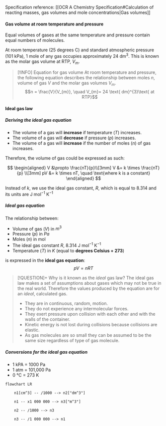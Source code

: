 Specification reference: [[OCR A Chemistry Specification#Calculation of reacting masses, gas volumes and mole concentrations|Gas volumes]]

#### Gas volume at room temperature and pressure
Equal volumes of gases at the same temperature and pressure contain equal numbers of molecules.

At room temperature (25 degrees C) and standard atmospheric pressure (101 kPa), 1 mole of any gas occupies approximately $24 \text{ dm}^3$. This is known as the molar gas volume at RTP, $V_m$.

>[!INFO] Equation for gas volume
>At room temperature and pressure, the following equation describes the relationship between moles $n$, volume of gas $V$ and the molar gas volumes $V_m$.
> $$n = \frac{V}{V_{m}}, \quad V_{m}= 24 \text{ dm}^{3}\text{ at RTP}$$
#### Ideal gas law

##### Deriving the ideal gas equation
 - The volume of a gas will **increase** if temperature ($T$) increases.
- The volume of a gas will **decrease** if pressure ($p$) increases.
- The volume of a gas will **increase** if the number of moles ($n$) of gas increases.

Therefore, the volume of gas could be expressed as such:

$$
\begin{aligned}
V &\propto \frac{nT}{p}\\[3mm]
V &= k \times \frac{nT}{p} \\[3mm]
pV &= k \times nT, \quad \text{where k is a constant}
\end{aligned}
$$

Instead of $k$, we use the ideal gas constant, $R$, which is equal to $8.314$ and its units are  $\text{J mol}^{-1}\text{ K}^{-1}$
##### Ideal gas equation
The relationship between:
- Volume of gas ($V$) in $m^3$
- Pressure ($p$) in $Pa$
- Moles ($n$) in $\text{mol}$
- The ideal gas constant $R$, $8.314 \text{ J mol}^{-1}\text{ K}^{-1}$
- Temperature ($T$) in $K$ (equal to **degrees Celsius + 273**)

is expressed in the **ideal gas equation**:
 $$pV = nRT$$
 
> [!QUESTION]+ Why is it known as the *ideal* gas law?
> The ideal gas law makes a set of assumptions about gases which may not be true in the real world. Therefore the values produced by the equation are for an *ideal*, calculated gas.
> - They are in continuous, random, motion.
 >- They do not experience any intermolecular forces.
> - They exert pressure upon collision with each other and with the walls of the container.
> - Kinetic energy is not lost during collisions because collisions are elastic.
> - As gas molecules are so small they can be assumed to be the same size regardless of type of gas molecule.

##### Conversions for the ideal gas equation

- 1 kPA = 1000 Pa
- 1 atm = 101,000 Pa
- 0 °C = 273 K

```mermaid
flowchart LR

    n1[cm^3] -- /1000 --> n2["dm^3"]

    n1 -- x1 000 000 --> n3["m^3"]

    n2 -- /1000 --> n3

    n3 -- /1 000 000 --> n1
```
